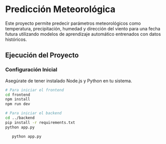 # Predicción Meteorológica

Este proyecto permite predecir parámetros meteorológicos como temperatura, precipitación, humedad y dirección del viento para una fecha futura utilizando modelos de aprendizaje automático entrenados con datos históricos.

## Ejecución del Proyecto

### Configuración Inicial

Asegúrate de tener instalado Node.js y Python en tu sistema.

```bash
# Para iniciar el frontend
cd frontend
npm install
npm run dev

# Para iniciar el backend
cd ../backend
pip install -r requirements.txt
python app.py

   python app.py

